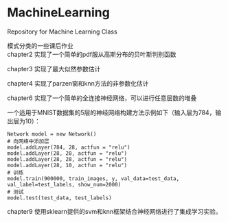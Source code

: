 # MachineLearning
Repository for Machine Learning Class  

模式分类的一些课后作业  
chapter2 实现了一个简单的pdf服从高斯分布的贝叶斯判别函数

chapter3 实现了最大似然参数估计

chapter4 实现了parzen窗和knn方法的非参数化估计

chapter6 实现了一个简单的全连接神经网络，可以进行任意层数的堆叠

一个适用于MNIST数据集的5层的神经网络构建方法示例如下（输入层为784，输出层为10）：
```
Network model = new Network()
# 向网络中添加层
model.addLayer(784, 28, actfun = "relu")
model.addLayer(28, 28, actfun = "relu")
model.addLayer(28, 28, actfun = "relu")
model.addLayer(28, 10, actfun = "relu")
# 训练
model.train(900000, train_images, y, val_data=test_data, val_label=test_labels, show_num=2000)
# 测试
model.test(test_data, test_labels)
```

chapter9 使用sklearn提供的svm和knn框架结合神经网络进行了集成学习实验。